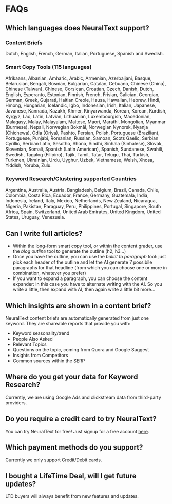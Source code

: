 # FAQs

## Which languages does NeuralText support?

### Content Briefs

Dutch, English, French, German, Italian, Portuguese, Spanish and Swedish.

### Smart Copy Tools (115 languages)

Afrikaans, Albanian, Amharic, Arabic, Armenian, Azerbaijani, Basque, Belarusian, Bengali, Bosnian, Bulgarian, Catalan, Cebuano, Chinese (China), Chinese (Taiwan), Chinese, Corsican, Croatian, Czech, Danish, Dutch, English, Esperanto, Estonian, Finnish, French, Frisian, Galician, Georgian, German, Greek, Gujarati, Haitian Creole, Hausa, Hawaiian, Hebrew, Hindi, Hmong, Hungarian, Icelandic, Igbo, Indonesian, Irish, Italian, Japanese, Javanese, Kannada, Kazakh, Khmer, Kinyarwanda, Korean, Korean, Kurdish, Kyrgyz, Lao, Latin, Latvian, Lithuanian, Luxembourgish, Macedonian, Malagasy, Malay, Malayalam, Maltese, Maori, Marathi, Mongolian, Myanmar (Burmese), Nepali, Norwegian Bokmål, Norwegian Nynorsk, Nyanja (Chichewa), Odia (Oriya), Pashto, Persian, Polish, Portuguese (Brazilian), Portuguese, Punjabi, Romanian, Russian, Samoan, Scots Gaelic, Serbian Cyrillic, Serbian Latin, Sesotho, Shona, Sindhi, Sinhala (Sinhalese), Slovak, Slovenian, Somali, Spanish (Latin American), Spanish, Sundanese, Swahili, Swedish, Tagalog (Filipino), Tajik, Tamil, Tatar, Telugu, Thai, Turkish, Turkmen, Ukrainian, Urdu, Uyghur, Uzbek, Vietnamese, Welsh, Xhosa, Yiddish, Yoruba, Zulu.

### Keyword Research/Clustering supported Countries

Argentina, Australia, Austria, Bangladesh, Belgium, Brazil, Canada, Chile, Colombia, Costa Rica, Ecuador, France, Germany, Guatemala, India, Indonesia, Ireland, Italy, Mexico, Netherlands, New Zealand, Nicaragua, Nigeria, Pakistan, Paraguay, Peru, Philippines, Portugal, Singapore, South Africa, Spain, Switzerland, United Arab Emirates, United Kingdom, United States, Uruguay, Venezuela.

## Can I write full articles?

* Within the long-form smart copy tool, or within the content grader, use the _blog outline_ tool to generate the outline (h2, h3...)
* Once you have the outline, you can use the _bullet to paragraph_ tool: just pick each header of the outline and let the AI generate 7 possibile paragraphs for that headline (from which you can choose one or more in combination, whatever you prefer)
* If you want to expand a paragraph, you can choose the content expander: in this case you have to alternate writing with the AI. So you write a little, then expand with AI, then again write a little bit more...

## Which insights are shown in a content brief?

NeuralText content briefs are automatically generated from just one keyword. They are shareable reports that provide you with:

* Keyword seasonality/trend
* People Also Asked
* Relevant Topics
* Questions on the topic, coming from Quora and Google Suggest
* Insights from Competitors
* Common sources within the SERP

## Where do you get your data for Keyword Research?

Currently, we are using Google Ads and clickstream data from third-party providers.

## Do you require a credit card to try NeuralText?

You can try NeuralText for free! Just signup for a free account [here](https://app.neuraltext.com/accounts/signup/?plan=0).

## Which payment methods do you support?

Currently we only support Credit/Debit cards.

## I bought a LifeTime Deal, will I get future updates?

LTD buyers will always benefit from new features and updates.









